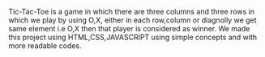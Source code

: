 Tic-Tac-Toe is a game in which there are three columns and three rows in which we play by using O,X, either in each row,column or diagnolly we get same element i.e O,X then that player is considered as winner.
We made this project using HTML,CSS,JAVASCRIPT using simple concepts and with more readable codes.
